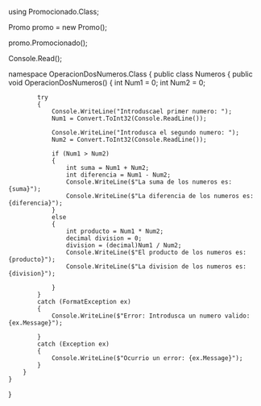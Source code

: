using Promocionado.Class;

Promo promo = new Promo();

promo.Promocionado();

Console.Read();


namespace OperacionDosNumeros.Class
{
    public class Numeros
    {
        public void OperacionDosNumeros()
        {
            int Num1 = 0;
            int Num2 = 0;

            try
            {
                Console.WriteLine("Introduscael primer numero: ");
                Num1 = Convert.ToInt32(Console.ReadLine());

                Console.WriteLine("Introdusca el segundo numero: ");
                Num2 = Convert.ToInt32(Console.ReadLine());

                if (Num1 > Num2)
                {
                    int suma = Num1 + Num2;
                    int diferencia = Num1 - Num2;
                    Console.WriteLine($"La suma de los numeros es: {suma}");
                    Console.WriteLine($"La diferencia de los numeros es: {diferencia}");
                }
                else
                {
                    int producto = Num1 * Num2;
                    decimal division = 0;
                    division = (decimal)Num1 / Num2;
                    Console.WriteLine($"El producto de los numeros es: {producto}");
                    Console.WriteLine($"La division de los numeros es: {division}");
                  
                }
            }
            catch (FormatException ex)
            {
                Console.WriteLine($"Error: Introdusca un numero valido: {ex.Message}");
            
            }
            catch (Exception ex)
            {
                Console.WriteLine($"Ocurrio un error: {ex.Message}");
            }
        }
    }
}
